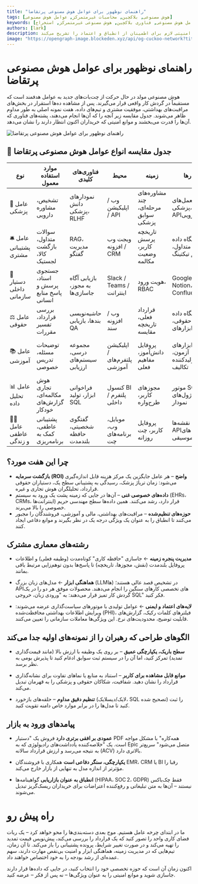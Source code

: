 ```yaml
---
title: "راهنمای نوظهور برای عوامل هوش مصنوعی پرتقاضا"
tags: [هوش مصنوعی, بلاکچین, محاسبات غیرمتمرکز, عوامل هوش مصنوعی]
keywords: [عوامل هوش مصنوعی, فناوری بلاکچین, هوش مصنوعی غیرمتمرکز, استخراج GPU, زیرساخت هوش مصنوعی]
authors: [lark]
description: عوامل هوش مصنوعی پرتقاضا در حال تغییر گردش کار در صنایع مختلفی مانند مراقبت‌های بهداشتی و پشتیبانی مشتری هستند. این مقاله هفت نمونه اصلی از عوامل هوش مصنوعی، فناوری‌های آن‌ها و اقدامات امنیتی لازم برای اطمینان از انطباق و اعتماد را تشریح می‌کند.
image: "https://opengraph-image.blockeden.xyz/api/og-cuckoo-network?title=راهنمای%20نوظهور%20برای%20عوامل%20هوش%20مصنوعی%20پرتقاضا"
---
```


# راهنمای نوظهور برای عوامل هوش مصنوعی پرتقاضا

هوش مصنوعی مولد در حال حرکت از چت‌بات‌های جدید به عوامل هدفمند است که مستقیماً در گردش کار واقعی قرار می‌گیرند. پس از مشاهده ده‌ها استقرار در بخش‌های مراقبت‌های بهداشتی، موفقیت مشتری و تیم‌های داده، هفت نمونه اصلی به طور مداوم ظاهر می‌شوند. جدول مقایسه زیر آنچه را که آن‌ها انجام می‌دهند، پشته‌های فناوری که آن‌ها را قدرت می‌بخشند و موانع امنیتی که خریداران اکنون انتظار دارند را نشان می‌دهد.

![راهنمای نوظهور برای عوامل هوش مصنوعی پرتقاضا](https://opengraph-image.blockeden.xyz/api/og-cuckoo-network?title=راهنمای%20نوظهور%20برای%20عوامل%20هوش%20مصنوعی%20پرتقاضا)

## 🔧 جدول مقایسه انواع عوامل هوش مصنوعی پرتقاضا

| نوع                             | موارد استفاده معمول                          | فناوری‌های کلیدی                       | محیط                    | زمینه                                   | ابزارها                            | امنیت                             | پروژه‌های نماینده |
| -------------------------------- | ------------------------------------------ | -------------------------------------- | ------------------------------ | ----------------------------------------- | -------------------------------- | ------------------------------------ | ----------------------- |
| 🏥 عامل پزشکی                 | تشخیص، مشاوره دارویی               | نمودارهای دانش پزشکی، RLHF         | وب / اپلیکیشن / API                | مشاوره‌های چند مرحله‌ای، سوابق پزشکی | دستورالعمل‌های پزشکی، APIهای دارویی    | HIPAA، ناشناس‌سازی داده‌ها            | HealthGPT، K Health     |
| 🛎 عامل پشتیبانی مشتری        | سوالات متداول، بازگشت کالا، لجستیک | RAG، مدیریت گفتگو               | ویجت وب / افزونه CRM        | تاریخچه پرسش کاربر، وضعیت مکالمه    | پایگاه داده سوالات متداول، سیستم تیکتینگ | گزارش‌های حسابرسی، فیلتر کلمات حساس | Intercom، LangChain     |
| 🏢 دستیار داخلی سازمانی | جستجوی اسناد، پرسش و پاسخ منابع انسانی | بازیابی آگاه به مجوز، جاسازی‌ها | Slack / Teams / اینترانت       | هویت ورود، RBAC                      | Google Drive، Notion، Confluence | SSO، جداسازی مجوز            | Glean، GPT + Notion     |
| ⚖️ عامل حقوقی                   | بررسی قرارداد، تفسیر مقررات | حاشیه‌نویسی بندها، بازیابی QA        | وب / افزونه سند               | قرارداد فعلی، تاریخچه مقایسه      | پایگاه داده حقوقی، ابزارهای OCR        | ناشناس‌سازی قرارداد، گزارش‌های حسابرسی   | Harvey، Klarity         |
| 📚 عامل آموزشی               | توضیحات مسئله، تدریس خصوصی | مجموعه درسی، سیستم‌های ارزیابی  | اپلیکیشن / پلتفرم‌های آموزشی            | پروفایل دانش‌آموز، مفاهیم فعلی         | ابزارهای آزمون، تولیدکننده تکالیف   | انطباق با داده‌های کودکان، فیلترهای سوگیری  | Khanmigo، Zhipu         |
| 📊 عامل تحلیل داده           | هوش تجاری مکالمه‌ای، گزارش‌های خودکار | فراخوانی ابزار، تولید SQL           | کنسول BI / پلتفرم داخلی | مجوزهای کاربر، طرح‌واره                  | موتور SQL، ماژول‌های نمودار        | ACLهای داده، پوشش فیلد             | Seek AI، Recast         |
| 🧑‍🍳 عامل عاطفی و زندگی     | پشتیبانی عاطفی، کمک به برنامه‌ریزی | گفتگوی شخصیتی، حافظه بلندمدت     | موبایل، وب، برنامه‌های چت         | پروفایل کاربر، چت روزانه                  | تقویم، نقشه‌ها، APIهای موسیقی       | فیلترهای حساسیت، گزارش سوءاستفاده | Replika، MindPal        |

## چرا این هفت مورد؟

*   **بازگشت سرمایه (ROI) واضح** – هر عامل جایگزین یک مرکز هزینه قابل اندازه‌گیری می‌شود: زمان تریاژ پزشک، رسیدگی به پشتیبانی سطح یک، دستیاران حقوقی قرارداد، تحلیلگران هوش تجاری و غیره.
*   **داده‌های خصوصی غنی** – آن‌ها در جایی که زمینه پشت یک ورود به سیستم (EHRs، CRMs، اینترانت‌ها) قرار دارد، رشد می‌کنند. همین داده‌ها سطح مهندسی حریم خصوصی را بالا می‌برند.
*   **حوزه‌های تنظیم‌شده** – مراقبت‌های بهداشتی، مالی و آموزشی، فروشندگان را مجبور می‌کنند تا انطباق را به عنوان یک ویژگی درجه یک در نظر بگیرند و موانع دفاعی ایجاد کنند.

## رشته‌های معماری مشترک

*   **مدیریت پنجره زمینه**
    ← جاسازی "حافظه کاری" کوتاه‌مدت (وظیفه فعلی) و اطلاعات پروفایل بلندمدت (نقش، مجوزها، تاریخچه) تا پاسخ‌ها بدون توهم‌زایی مرتبط باقی بمانند.

*   **هماهنگی ابزار**
    ← مدل‌های زبان بزرگ (LLMها) در تشخیص قصد عالی هستند؛ APIهای تخصصی کارهای سنگین را انجام می‌دهند. محصولات موفق هر دو را در یک گردش کار تمیز قرار می‌دهند: به "ورودی زبان، خروجی SQL" فکر کنید.

*   **لایه‌های اعتماد و ایمنی**
    ← عوامل تولیدی با موتورهای سیاست‌گذاری عرضه می‌شوند: ویرایش اطلاعات بهداشتی محافظت‌شده (PHI)، فیلترهای کلمات رکیک، گزارش‌های قابلیت توضیح، محدودیت‌های نرخ. این ویژگی‌ها معاملات سازمانی را تعیین می‌کنند.

## الگوهای طراحی که رهبران را از نمونه‌های اولیه جدا می‌کند

*   **سطح باریک، یکپارچگی عمیق**
    – بر روی یک وظیفه با ارزش بالا (مانند قیمت‌گذاری تمدید) تمرکز کنید، اما آن را در سیستم ثبت سوابق ادغام کنید تا پذیرش بومی به نظر برسد.

*   **موانع قابل مشاهده برای کاربر**
    – استناد به منابع یا نماهای تفاوت برای نشانه‌گذاری قرارداد را نشان دهید. شفافیت، شکاکان حقوقی و پزشکی را به قهرمان تبدیل می‌کند.

*   **تنظیم دقیق مداوم**
    – حلقه‌های بازخورد (لایک/دیسلایک، SQL تصحیح شده) را ثبت کنید تا مدل‌ها را در برابر موارد خاص دامنه تقویت کنید.

## پیامدهای ورود به بازار

*   **عمودی بر افقی برتری دارد**
    فروش یک "دستیار PDF همه‌کاره" با مشکل مواجه است. یک "خلاصه‌کننده یادداشت‌های رادیولوژی که به Epic متصل می‌شود" سریع‌تر به نتیجه می‌رسد و ارزش قرارداد سالانه (ACV) بالاتری دارد.

*   **یکپارچگی، سنگر دفاعی است**
    همکاری با فروشندگان EMR، CRM یا BI رقبا را مؤثرتر از اندازه مدل به تنهایی از بازار خارج می‌کند.

*   **انطباق به عنوان بازاریابی**
    گواهینامه‌ها (HIPAA، SOC 2، GDPR) فقط چک‌باکس نیستند – آن‌ها به متن تبلیغاتی و رفع‌کننده اعتراضات برای خریداران ریسک‌گریز تبدیل می‌شوند.

# راه پیش رو

ما در ابتدای چرخه عامل هستیم. موج بعدی دسته‌بندی‌ها را محو خواهد کرد – یک ربات فضای کاری واحد را تصور کنید که یک قرارداد را بررسی می‌کند، پیش‌نویس قیمت تمدید را تهیه می‌کند و در صورت تغییر شرایط، پرونده پشتیبانی را باز می‌کند. تا آن زمان، تیم‌هایی که در مدیریت زمینه، هماهنگی ابزار و امنیت بی‌نقص مهارت دارند، سهم عمده‌ای از رشد بودجه را به خود اختصاص خواهند داد.

اکنون زمان آن است که حوزه تخصصی خود را انتخاب کنید، در جایی که داده‌ها قرار دارند جاسازی شوید و موانع امنیتی را به عنوان ویژگی‌ها – نه پس از فکر – عرضه کنید.
```
